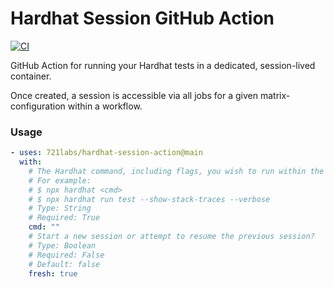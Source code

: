 # Hardhat Session GitHub Action

[![CI](https://github.com/721labs/hardhat-session-action/actions/workflows/ci.yml/badge.svg)](https://github.com/721labs/hardhat-session-action/actions/workflows/ci.yml)

GitHub Action for running your Hardhat tests in a dedicated, session-lived container.

Once created, a session is accessible via all jobs for a given matrix-configuration within a workflow.

### Usage

```yaml
- uses: 721labs/hardhat-session-action@main
  with:
    # The Hardhat command, including flags, you wish to run within the session container.
    # For example:
    # $ npx hardhat <cmd>
    # $ npx hardhat run test --show-stack-traces --verbose
    # Type: String
    # Required: True
    cmd: ""
    # Start a new session or attempt to resume the previous session?
    # Type: Boolean
    # Required: False
    # Default: false
    fresh: true
```
